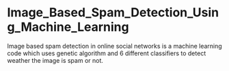 # Image_Based_Spam_Detection_Using_Machine_Learning
Image based spam detection in online social networks is a machine learning code which uses genetic algorithm and 6 different classifiers to detect weather the image is spam or not.

